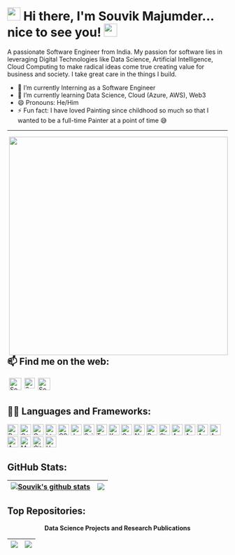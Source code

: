 # <img src="https://user-images.githubusercontent.com/86871718/161140687-a001991c-2804-4a42-9ecb-2a5bc96ddaf5.gif" width="30px">  Hi there, I'm Souvik Majumder... nice to see you! <img src="https://user-images.githubusercontent.com/86871718/161139862-048ac7a9-9731-4b2e-abba-165538b42917.gif" width="30px">

A passionate Software Engineer from India. My passion for software lies in leveraging Digital Technologies like Data Science, Artificial Intelligence, Cloud Computing to make radical ideas come true creating value for business and society. I take great care in the things I build.

<!--
I am also an open-source enthusiast and maintainer. i learned a lot from the open-source community and I love how collaboration and knowledge sharing happened through open-source.
-->

<!--
**souvikmajumder26/souvikmajumder26** is a ✨ _special_ ✨ repository because its `README.md` (this file) appears on your GitHub profile.

Here are some ideas to get you started:
-->

- 🔭 I’m currently Interning as a Software Engineer
- 🌱 I’m currently learning Data Science, Cloud (Azure, AWS), Web3
- 😄 Pronouns: He/Him
- ⚡ Fun fact: I have loved Painting since childhood so much so that I wanted to be a full-time Painter at a point of time 😅
<!-- - 👯 I’m looking to collaborate on ...
- 🤔 I’m looking for help with ...
- 💬 Ask me about ...
- 📫 How to reach me: ... -->

----

<img align="right" width=500px src="https://user-images.githubusercontent.com/86871718/161144780-7411dd95-2bed-4519-a663-1959dc926f89.gif" />


## 📫 Find me on the web:

<img align="left" width="1px" src="https://user-images.githubusercontent.com/86871718/161148942-53861b51-a84c-4b93-990a-f75c2a3d5948.svg" />

<a href="https://www.linkedin.com/in/souvik-majumder-51b7881ba/" target="_blank">
  <img align="left" alt="Souvik's LinkedIn" width="28px" src="https://raw.githubusercontent.com/peterthehan/peterthehan/master/assets/linkedin.svg" />
</a>

<img align="left" width="1px" src="https://user-images.githubusercontent.com/86871718/161148942-53861b51-a84c-4b93-990a-f75c2a3d5948.svg" />

<a href="https://leetcode.com/Souvik_Majumder" target="_blank">
  <img align="left" alt="Souvik's LeetCode" width="24px" src="https://user-images.githubusercontent.com/86871718/161448571-af1d7626-22f8-4b37-8501-0e2ffb7ff595.svg" />
</a>

<img align="left" width="1px" src="https://user-images.githubusercontent.com/86871718/161148942-53861b51-a84c-4b93-990a-f75c2a3d5948.svg" />

<a href="https://orcid.org/0000-0002-2382-7401" target="_blank">
  <img align="left" alt="Souvik's ORCID" width="28px" src="https://upload.wikimedia.org/wikipedia/commons/0/06/ORCID_iD.svg" />
</a>

<br />
<br />


## 👨‍💻 Languages and Frameworks:

<!-- Using vector logos from https://www.vectorlogo.zone/ -->
<!-- img.shields.io -->
<!-- https://simpleicons.org/ -->

<p>
  
  <img alt="Python" src="https://img.shields.io/badge/-Python-1a73e8?style=flat-square&logo=python&logoColor=black" height="25" />
  <img alt="C++" src="https://img.shields.io/badge/-C++-E10098?style=flat-square&logo=cplusplus&logoColor=black" height="25" />
  <img alt="C" src="https://img.shields.io/badge/-C%20Programming-311C87?style=flat-square&logo=codio&logoColor=black" height="25" />
  <img alt="html5" src="https://img.shields.io/badge/-HTML5-E34F26?style=flat-square&logo=html5&logoColor=black" height="25" />
  <img alt="CSS" src="https://img.shields.io/badge/-CSS-007ACC?style=flat-square&logo=css3&logoColor=black" height="25" />
  <img alt="JavaScript" src="https://img.shields.io/badge/-JavaScript-yellow?style=flat-square&logo=javascript&logoColor=black" height="25" />
  <img alt="ScikitLearn" src="https://img.shields.io/badge/-ScikitLearn-007ACC?style=flat-square&logo=scikitlearn&logoColor=black" height="25" />
  <img alt="TensorFlow" src="https://img.shields.io/badge/-TensorFlow-FB542B?style=flat-square&logo=tensorflow&logoColor=black" height="25" />
  <img alt="Keras" src="https://img.shields.io/badge/-Keras-DD0031?style=flat-square&logo=keras&logoColor=black" height="25" />
  <img alt="OpenCV" src="https://img.shields.io/badge/-OpenCV-5C3EE8?style=flat-square&logo=opencv&logoColor=black" height="25" />
  <img alt="NumPy" src="https://img.shields.io/badge/-NumPy-2596be?style=flat-square&logo=numpy&logoColor=black" height="25" />
  <img alt="Pandas" src="https://img.shields.io/badge/-Pandas-430098?style=flat-square&logo=pandas&logoColor=black" height="25" />
  <img alt="Streamlit" src="https://img.shields.io/badge/-Streamlit-FF4B4B?style=flat-square&logo=streamlit&logoColor=black" height="25" />
  <img alt="Azure" src="https://img.shields.io/badge/-Microsoft%20Azure-007FFF?style=flat-square&logo=microsoftazure&logoColor=black" height="25" />
  <img alt="AWS" src="https://img.shields.io/badge/-Amazon%20Web%20Services-232F3E?style=flat-square&logo=amazonaws&logoColor=black" height="25" />
  <img alt="AWSS3" src="https://img.shields.io/badge/-AWS%20S3-569A31?style=flat-square&logo=amazons3&logoColor=black" height="25" />
  <img alt="AWSLambda" src="https://img.shields.io/badge/-AWS%20Lambda-FF6000?style=flat-square&logo=awslambda&logoColor=black" height="25" />
  <img alt="AWSDynamoDB" src="https://img.shields.io/badge/-AWS%20DynamoDB-4053D6?style=flat-square&logo=amazondynamodb&logoColor=black" height="25" />
  <img alt="MySQL" src="https://img.shields.io/badge/-MySQL-4479A1?style=flat-square&logo=mysql&logoColor=black" height="25" />
  <img alt="Git" src="https://img.shields.io/badge/-Git-E34F26?style=flat-square&logo=git&logoColor=black" height="25" />
  <img alt="Heroku" src="https://img.shields.io/badge/-Heroku-430098?style=flat-square&logo=heroku&logoColor=white" height="25" />

</p>


## GitHub Stats:

|<a href="https://github-readme-stats.vercel.app/api?username=souvikmajumder26&show_icons=true&include_all_commits=true&theme=swift&hide_border=true"><img align="center" src="https://github-readme-stats.vercel.app/api?username=souvikmajumder26&show_icons=true&include_all_commits=true&theme=swift&hide_border=true" alt="Souvik's github stats" /></a>|<a href="https://github-readme-stats.vercel.app/api/top-langs/?username=souvikmajumder26&layout=compact&theme=swift&hide_border=true"><img align="center" src="https://github-readme-stats.vercel.app/api/top-langs/?username=souvikmajumder26&layout=compact&theme=swift&hide_border=true" /></a>|
| ------------- | ------------- |


## Top Repositories:

<p align=center><b>Data Science Projects and Research Publications</b></p>

|<a href="https://github.com/souvikmajumder26/Any-Face-Clustering"><img align="center" src="https://github-readme-stats.vercel.app/api/pin/?username=souvikmajumder26&repo=Any-Face-Clustering&theme=swift" /></a>|<a href="https://github.com/souvikmajumder26/ECG-Ensemble-XGBoost"><img align="center" src="https://github-readme-stats.vercel.app/api/pin/?username=souvikmajumder26&repo=ECG-Ensemble-XGBoost&theme=swift" /></a>|
| ------------- | ------------- |

<br />
